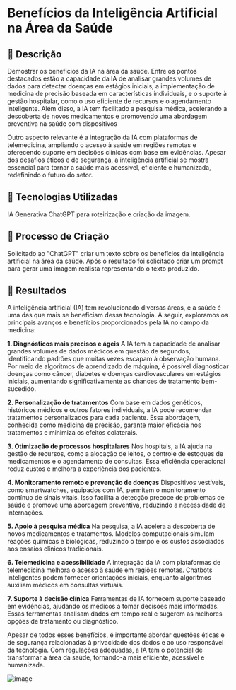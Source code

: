 # Benefícios da Inteligência Artificial na Área da Saúde

## 📒 Descrição
Demostrar os benefícios da IA na área da saúde. Entre os pontos destacados estão a capacidade da IA ​​de analisar grandes volumes de dados para detectar doenças em estágios iniciais, a implementação de medicina de precisão baseada em características individuais, e o suporte à gestão hospitalar, como o uso eficiente de recursos e o agendamento inteligente. Além disso, a IA tem facilitado a pesquisa médica, acelerando a descoberta de novos medicamentos e promovendo uma abordagem preventiva na saúde com dispositivos

Outro aspecto relevante é a integração da IA ​​com plataformas de telemedicina, ampliando o acesso à saúde em regiões remotas e oferecendo suporte em decisões clínicas com base em evidências. Apesar dos desafios éticos e de segurança, a inteligência artificial se mostra essencial para tornar a saúde mais acessível, eficiente e humanizada, redefinindo o futuro do setor. 

## 🤖 Tecnologias Utilizadas
IA Generativa ChatGPT para roteirização e criação da imagem.

## 🧐 Processo de Criação
Solicitado ao "ChatGPT" criar um texto sobre os benefícios da inteligência artificial na área da saúde. Após o resultado foi solicitado criar um prompt para gerar uma imagem realista representando o texto produzido.

## 🚀 Resultados

A inteligência artificial (IA) tem revolucionado diversas áreas, e a saúde é uma das que mais se beneficiam dessa tecnologia. A seguir, exploramos os principais avanços e benefícios proporcionados pela IA no campo da medicina:

**1. Diagnósticos mais precisos e ágeis**
A IA tem a capacidade de analisar grandes volumes de dados médicos em questão de segundos, identificando padrões que muitas vezes escapam à observação humana. Por meio de algoritmos de aprendizado de máquina, é possível diagnosticar doenças como câncer, diabetes e doenças cardiovasculares em estágios iniciais, aumentando significativamente as chances de tratamento bem-sucedido.

**2. Personalização de tratamentos**
Com base em dados genéticos, históricos médicos e outros fatores individuais, a IA pode recomendar tratamentos personalizados para cada paciente. Essa abordagem, conhecida como medicina de precisão, garante maior eficácia nos tratamentos e minimiza os efeitos colaterais.

**3. Otimização de processos hospitalares**
Nos hospitais, a IA ajuda na gestão de recursos, como a alocação de leitos, o controle de estoques de medicamentos e o agendamento de consultas. Essa eficiência operacional reduz custos e melhora a experiência dos pacientes.

**4. Monitoramento remoto e prevenção de doenças**
Dispositivos vestíveis, como smartwatches, equipados com IA, permitem o monitoramento contínuo de sinais vitais. Isso facilita a detecção precoce de problemas de saúde e promove uma abordagem preventiva, reduzindo a necessidade de internações.

**5. Apoio à pesquisa médica**
Na pesquisa, a IA acelera a descoberta de novos medicamentos e tratamentos. Modelos computacionais simulam reações químicas e biológicas, reduzindo o tempo e os custos associados aos ensaios clínicos tradicionais.

**6. Telemedicina e acessibilidade**
A integração da IA com plataformas de telemedicina melhora o acesso à saúde em regiões remotas. Chatbots inteligentes podem fornecer orientações iniciais, enquanto algoritmos auxiliam médicos em consultas virtuais.

**7. Suporte à decisão clínica**
Ferramentas de IA fornecem suporte baseado em evidências, ajudando os médicos a tomar decisões mais informadas. Essas ferramentas analisam dados em tempo real e sugerem as melhores opções de tratamento ou diagnóstico.

Apesar de todos esses benefícios, é importante abordar questões éticas e de segurança relacionadas à privacidade dos dados e ao uso responsável da tecnologia. Com regulações adequadas, a IA tem o potencial de transformar a área da saúde, tornando-a mais eficiente, acessível e humanizada.

![image](https://github.com/user-attachments/assets/022e6a26-e109-40f7-83b8-22f7c8374612)

